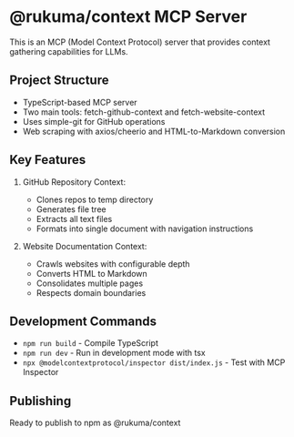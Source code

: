 # @rukuma/context MCP Server

This is an MCP (Model Context Protocol) server that provides context gathering capabilities for LLMs.

## Project Structure
- TypeScript-based MCP server
- Two main tools: fetch-github-context and fetch-website-context
- Uses simple-git for GitHub operations
- Web scraping with axios/cheerio and HTML-to-Markdown conversion

## Key Features
1. GitHub Repository Context:
   - Clones repos to temp directory
   - Generates file tree
   - Extracts all text files
   - Formats into single document with navigation instructions

2. Website Documentation Context:
   - Crawls websites with configurable depth
   - Converts HTML to Markdown
   - Consolidates multiple pages
   - Respects domain boundaries

## Development Commands
- `npm run build` - Compile TypeScript
- `npm run dev` - Run in development mode with tsx
- `npx @modelcontextprotocol/inspector dist/index.js` - Test with MCP Inspector

## Publishing
Ready to publish to npm as @rukuma/context